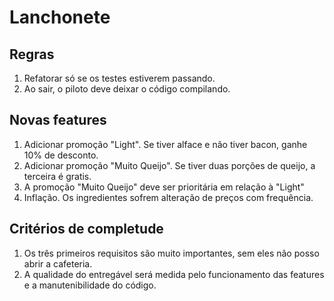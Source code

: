 Lanchonete
=========================================================================================

Regras
---------------------------------------------------------------------------------------------------

1. Refatorar só se os testes estiverem passando.
2. Ao sair, o piloto deve deixar o código compilando.

Novas features
---------------------------------------------------------------------------------------------------

1. Adicionar promoção "Light". Se tiver alface e não tiver bacon, ganhe 10% de desconto.
2. Adicionar promoção "Muito Queijo". Se tiver duas porções de queijo, a terceira é gratis.
3. A promoção "Muito Queijo" deve ser prioritária em relação à "Light"  
4. Inflação. Os ingredientes sofrem alteração de preços com frequência.

Critérios de completude
---------------------------------------------------------------------------------------------------

1. Os três primeiros requisitos são muito importantes, sem eles não posso abrir a cafeteria.
2. A qualidade do entregável será medida pelo funcionamento das features e a manutenibilidade do código.